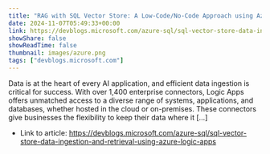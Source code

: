 ```yaml
---
title: "RAG with SQL Vector Store: A Low-Code/No-Code Approach using Azure Logic Apps"
date: 2024-11-07T05:49:33+00:00
link: https://devblogs.microsoft.com/azure-sql/sql-vector-store-data-ingestion-and-retrieval-using-azure-logic-apps
showShare: false
showReadTime: false
thumbnail: images/azure.png
tags: ["devblogs.microsoft.com"]
---
```

Data is at the heart of every AI application, and efficient data ingestion is critical for success. With over 1,400 enterprise connectors, Logic Apps offers unmatched access to a diverse range of systems, applications, and databases, whether hosted in the cloud or on-premises. These connectors give businesses the flexibility to keep their data where it […]

- Link to article: https://devblogs.microsoft.com/azure-sql/sql-vector-store-data-ingestion-and-retrieval-using-azure-logic-apps